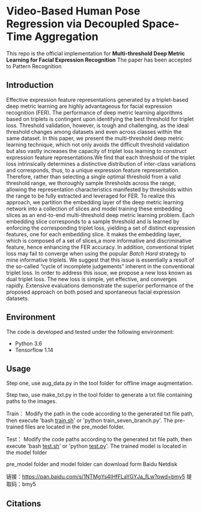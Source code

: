 # Video-Based Human Pose Regression via Decoupled Space-Time Aggregation

This repo is the official implementation for **Multi-threshold Deep Metric Learning for Facial
Expression Recognition** The paper has been accepted to Pattern Recognition



## Introduction

Effective expression feature representations generated by a triplet-based deep metric learning are highly advantageous for facial expression recognition (FER). The performance of deep metric learning algorithms based on triplets is contingent upon identifying the best threshold for triplet loss. Threshold validation, however, is tough and challenging, as the ideal threshold changes among datasets and even across classes within the same dataset. In this paper, we present the multi-threshold deep metric learning technique, which not only avoids the difficult threshold validation but also vastly increases the capacity of triplet loss learning to construct expression feature representations.We find that each threshold of the triplet loss intrinsically determines a distinctive distribution of inter-class variations and corresponds, thus, to a unique expression feature representation. Therefore, rather than selecting a single optimal threshold from a valid threshold range, we thoroughly sample thresholds across the range, allowing the representation characteristics manifested by thresholds within the range to be fully extracted and leveraged for FER. To realize this approach, we partition the embedding layer of the deep metric learning network into a collection of slices and model training these embedding slices as an end-to-end multi-threshold deep metric learning problem. Each embedding slice corresponds to a sample threshold and is learned by enforcing the corresponding triplet loss, yielding a set of distinct expression features, one for each embedding slice. It makes the embedding layer, which is composed of a set of slices,a more informative and discriminative feature, hence enhancing the FER accuracy. In addition, conventional triplet loss may fail to converge when using the popular *Batch*
*Hard* strategy to mine informative triplets. We suggest that this issue is essentially a result of the so-called “cycle of incomplete judgements” inherent in the conventional triplet loss. In order to address this issue, we propose a new loss known as dual triplet loss. The new loss is simple, yet effective, and converges rapidly. Extensive evaluations demonstrate the superior performance of the proposed approach on both posed and spontaneous facial expression datasets.

## Environment

The code is developed and tested under the following environment:

- Python 3.6
- Tensorflow 1.14

## Usage
Step one, use aug_data.py in the tool folder for offline image augmentation.

Step two, use make_txt.py in the tool folder to generate a txt file containing paths to the images.

Train： Modify the path in the code according to the generated txt file path, then execute 'bash [train.sh](http://train.sh/)' or 'python train_seven_branch.py'. The pre-trained files are located in the pre_model folder.

Test： Modify the code paths according to the generated txt file path, then execute 'bash [test.sh](http://test.sh/)' or 'python [test.py](http://test.py/)'. The trained model is located in the model folder

pre_model folder and model folder can download form Baidu Netdisk  

链接：https://pan.baidu.com/s/1NTMgYs4IHfFLaYGYJa_fLw?pwd=bmy5 
提取码：bmy5

## Citations



